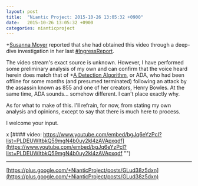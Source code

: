 ```yaml
---
layout: post
title:  "Niantic Project: 2015-10-26 13:05:32 +0900"
date:   2015-10-26 13:05:32 +0900
categories: nianticproject
---
```

+[Susanna Moyer](https://plus.google.com/101560858827970533247 "") reported that she had obtained this video through a deep-dive investigation in her last [#IngressReport](https://plus.google.com/s/%23IngressReport "").

The video stream's exact source is unknown. However, I have performed some preliminary analysis of my own and can confirm that the voice heard herein does match that of +[A Detection Algorithm](https://plus.google.com/114076692022231059864 ""), or ADA, who had been offline for some months (and presumed terminated) following an attack by the assassin known as 855 and one of her creators, Henry Bowles. At the same time, ADA sounds... somehow different. I can't place exactly why.

As for what to make of this. I'll refrain, for now, from stating my own analysis and opinions, except to say that there is much here to process.

I welcome your input.

x
[#### video: https://www.youtube.com/embed/bgJq6eYzPcI?list=PLDEUWItbkQ59mgN4b0uy2kl4zAVApxqdf](https://www.youtube.com/embed/bgJq6eYzPcI?list=PLDEUWItbkQ59mgN4b0uy2kl4zAVApxqdf "")
- - -
[https://plus.google.com/+NianticProject/posts/GLud38z5dxn](https://plus.google.com/+NianticProject/posts/GLud38z5dxn)

